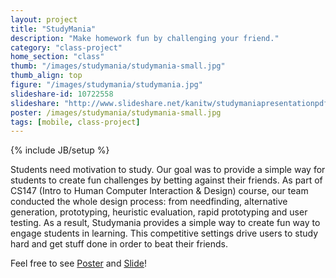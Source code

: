 ```yaml
---
layout: project
title: "StudyMania"
description: "Make homework fun by challenging your friend."
category: "class-project"
home_section: "class"
thumb: "/images/studymania/studymania-small.jpg"
thumb_align: top
figure: "/images/studymania/studymania.jpg"
slideshare-id: 10722558
slideshare: "http://www.slideshare.net/kanitw/studymaniapresentationpdf"
poster: /images/studymania/studymania-small.jpg
tags: [mobile, class-project]
---
```

{% include JB/setup %}

Students need motivation to study.  Our goal was to provide a simple way for students to create fun challenges by betting against their friends.
As part of CS147 (Intro to Human Computer Interaction & Design) course, our team conducted the whole design process: from needfinding, alternative generation, prototyping, heuristic evaluation, rapid prototyping and user testing.
As a result, Studymania provides a simple way to create fun way to engage students in learning. This competitive settings drive users to study hard and get stuff done in order to beat their friends.

Feel free to see [Poster](/images/studymania/studymania-small.jpg)
and [Slide](http://www.slideshare.net/kanitw/studymaniapresentationpdf)!

